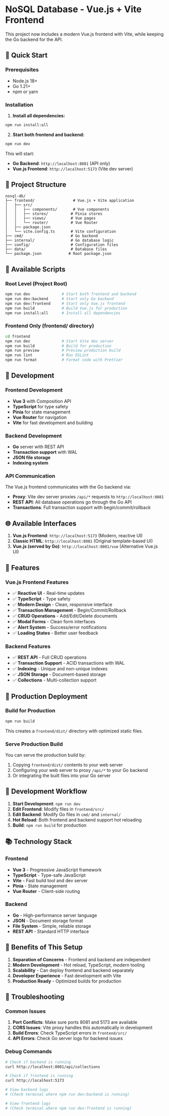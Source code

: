 # NoSQL Database - Vue.js + Vite Frontend

This project now includes a modern Vue.js frontend with Vite, while keeping the Go backend for the API.

## 🚀 Quick Start

### Prerequisites
- Node.js 18+ 
- Go 1.21+
- npm or yarn

### Installation

1. **Install all dependencies:**
```bash
npm run install:all
```

2. **Start both frontend and backend:**
```bash
npm run dev
```

This will start:
- **Go Backend**: `http://localhost:8081` (API only)
- **Vue.js Frontend**: `http://localhost:5173` (Vite dev server)

## 📁 Project Structure

```
nosql-db/
├── frontend/                 # Vue.js + Vite application
│   ├── src/
│   │   ├── components/       # Vue components
│   │   ├── stores/          # Pinia stores
│   │   ├── views/           # Vue pages
│   │   └── router/          # Vue Router
│   ├── package.json
│   └── vite.config.ts       # Vite configuration
├── cmd/                     # Go backend
├── internal/                # Go database logic
├── config/                  # Configuration files
├── data/                    # Database files
└── package.json            # Root package.json
```

## 🎯 Available Scripts

### Root Level (Project Root)
```bash
npm run dev              # Start both frontend and backend
npm run dev:backend      # Start only Go backend
npm run dev:frontend     # Start only Vue.js frontend
npm run build            # Build Vue.js for production
npm run install:all      # Install all dependencies
```

### Frontend Only (frontend/ directory)
```bash
cd frontend
npm run dev              # Start Vite dev server
npm run build            # Build for production
npm run preview          # Preview production build
npm run lint             # Run ESLint
npm run format           # Format code with Prettier
```

## 🔧 Development

### Frontend Development
- **Vue 3** with Composition API
- **TypeScript** for type safety
- **Pinia** for state management
- **Vue Router** for navigation
- **Vite** for fast development and building

### Backend Development
- **Go** server with REST API
- **Transaction support** with WAL
- **JSON file storage**
- **Indexing system**

### API Communication
The Vue.js frontend communicates with the Go backend via:
- **Proxy**: Vite dev server proxies `/api/*` requests to `http://localhost:8081`
- **REST API**: All database operations go through the Go API
- **Transactions**: Full transaction support with begin/commit/rollback

## 🌐 Available Interfaces

1. **Vue.js Frontend**: `http://localhost:5173` (Modern, reactive UI)
2. **Classic HTML**: `http://localhost:8081` (Original template-based UI)
3. **Vue.js (served by Go)**: `http://localhost:8081/vue` (Alternative Vue.js UI)

## 🎨 Features

### Vue.js Frontend Features
- ✅ **Reactive UI** - Real-time updates
- ✅ **TypeScript** - Type safety
- ✅ **Modern Design** - Clean, responsive interface
- ✅ **Transaction Management** - Begin/Commit/Rollback
- ✅ **CRUD Operations** - Add/Edit/Delete documents
- ✅ **Modal Forms** - Clean form interfaces
- ✅ **Alert System** - Success/error notifications
- ✅ **Loading States** - Better user feedback

### Backend Features
- ✅ **REST API** - Full CRUD operations
- ✅ **Transaction Support** - ACID transactions with WAL
- ✅ **Indexing** - Unique and non-unique indexes
- ✅ **JSON Storage** - Document-based storage
- ✅ **Collections** - Multi-collection support

## 🚀 Production Deployment

### Build for Production
```bash
npm run build
```

This creates a `frontend/dist/` directory with optimized static files.

### Serve Production Build
You can serve the production build by:
1. Copying `frontend/dist/` contents to your web server
2. Configuring your web server to proxy `/api/*` to your Go backend
3. Or integrating the built files into your Go server

## 🔄 Development Workflow

1. **Start Development**: `npm run dev`
2. **Edit Frontend**: Modify files in `frontend/src/`
3. **Edit Backend**: Modify Go files in `cmd/` and `internal/`
4. **Hot Reload**: Both frontend and backend support hot reloading
5. **Build**: `npm run build` for production

## 📚 Technology Stack

### Frontend
- **Vue 3** - Progressive JavaScript framework
- **TypeScript** - Type-safe JavaScript
- **Vite** - Fast build tool and dev server
- **Pinia** - State management
- **Vue Router** - Client-side routing

### Backend
- **Go** - High-performance server language
- **JSON** - Document storage format
- **File System** - Simple, reliable storage
- **REST API** - Standard HTTP interface

## 🎯 Benefits of This Setup

1. **Separation of Concerns** - Frontend and backend are independent
2. **Modern Development** - Hot reload, TypeScript, modern tooling
3. **Scalability** - Can deploy frontend and backend separately
4. **Developer Experience** - Fast development with Vite
5. **Production Ready** - Optimized builds for production

## 🐛 Troubleshooting

### Common Issues

1. **Port Conflicts**: Make sure ports 8081 and 5173 are available
2. **CORS Issues**: Vite proxy handles this automatically in development
3. **Build Errors**: Check TypeScript errors in `frontend/src/`
4. **API Errors**: Check Go server logs for backend issues

### Debug Commands
```bash
# Check if backend is running
curl http://localhost:8081/api/collections

# Check if frontend is running
curl http://localhost:5173

# View backend logs
# (Check terminal where npm run dev:backend is running)

# View frontend logs
# (Check terminal where npm run dev:frontend is running)
``` 